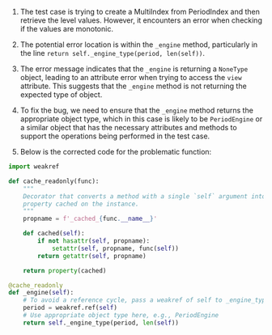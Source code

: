 1. The test case is trying to create a MultiIndex from PeriodIndex and then retrieve the level values. However, it encounters an error when checking if the values are monotonic.

2. The potential error location is within the `_engine` method, particularly in the line `return self._engine_type(period, len(self))`.

3. The error message indicates that the `_engine` is returning a `NoneType` object, leading to an attribute error when trying to access the `view` attribute. This suggests that the `_engine` method is not returning the expected type of object.

4. To fix the bug, we need to ensure that the `_engine` method returns the appropriate object type, which in this case is likely to be `PeriodEngine` or a similar object that has the necessary attributes and methods to support the operations being performed in the test case.

5. Below is the corrected code for the problematic function:

```python
import weakref

def cache_readonly(func):
    """
    Decorator that converts a method with a single `self` argument into a 
    property cached on the instance.
    """
    propname = f'_cached_{func.__name__}'

    def cached(self):
        if not hasattr(self, propname):
            setattr(self, propname, func(self))
        return getattr(self, propname)

    return property(cached)

@cache_readonly
def _engine(self):
    # To avoid a reference cycle, pass a weakref of self to _engine_type.
    period = weakref.ref(self)
    # Use appropriate object type here, e.g., PeriodEngine
    return self._engine_type(period, len(self))
```